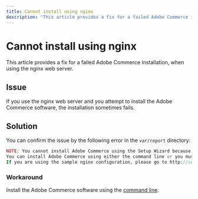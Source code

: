 ```yaml
---
title: Cannot install using nginx
description: "This article provides a fix for a failed Adobe Commerce installation, when using the nginx web server."
---
```


# Cannot install using nginx

This article provides a fix for a failed Adobe Commerce installation, when using the nginx web server.

## Issue

If you use the nginx web server and you attempt to install the Adobe Commerce software, the installation sometimes fails.

## Solution

You can confirm the issue by the following error in the `var/report` directory:

```php
NOTE: You cannot install Adobe Commerce using the Setup Wizard because the Adobe Commerce setup directory cannot be accessed.
You can install Adobe Commerce using either the command line or you must restore access to the following directory: /var/www/html/setup
If you are using the sample nginx configuration, please go to http://ce.mtf03.bcn.magento.com/setup/";i:1;s:641:"#0 /var/www/html/lib/internal/Magento/Framework/App/Http.php(213): Magento\Framework\App\Http->redirectToSetup(Object(Magento\Framework\App\Bootstrap), Object(Exception))
```

### Workaround

Install the Adobe Commerce software using the [command line](https://devdocs.magento.com/guides/v2.3/install-gde/install/cli/install-cli.html).
